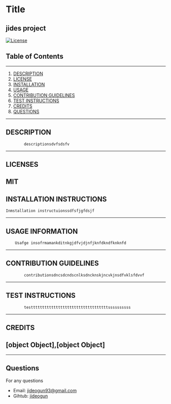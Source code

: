 # Title
jides project
---
 
[![License](https://img.shields.io/badge/License-MIT-orange.svg)](https://opensource.org/licenses/MIT)
## Table of Contents
---
1. [DESCRIPTION](#description)
2. [LICENSE](#licenses)
3. [INSTALLATION](#installation-instructions)
4. [USAGE](#usage-information)
5. [CONTRIBUTION GUIDELINES](#contribution-guidelines)
6. [TEST INSTRUCTIONS](#test-instructions)
7. [CREDITS](#credits)
8. [QUESTIONS](#questions)
---

 ## DESCRIPTION
 
            descriptionsdvfsdsfv
            
 ---

 ## LICENSES
 MIT
 ---

 ## INSTALLATION INSTRUCTIONS
 
    Inmstallation instructuionssdfsfjgfdsjf
    
 ---

 ## USAGE INFORMATION
 
        Usafge insofrmamankditnkgjdfvjdjnfjknfdkndfknknfd
        
 ---

## CONTRIBUTION GUIDELINES


            contributionsdncsdcndscnlksdncknskjncvkjnsdfvklsfdvvf
                
---

## TEST INSTRUCTIONS


            testtttttttttttttttttttttttttttttttttssssssssss
---


## CREDITS
[object Object],[object Object]
---


---
## Questions

For any questions 
- Email: [jideogun93@gmail.com](mailto:jideogun93@gmail.com)
- Gihtub: [jideogun](github.com/jideogun)
 